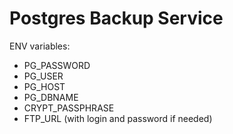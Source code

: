 # Postgres Backup Service

ENV variables:

  * PG_PASSWORD
  * PG_USER
  * PG_HOST
  * PG_DBNAME
  * CRYPT_PASSPHRASE
  * FTP_URL (with login and password if needed)
